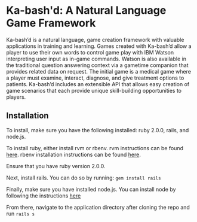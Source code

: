 # Ka-bash'd: A Natural Language Game Framework

Ka-bash’d is a natural language, game creation framework with valuable applications in training and learning. Games created with Ka-bash’d allow a player to use their own words to control game play with IBM Watson interpreting user input as in-game commands. Watson is also available in the traditional question answering context via a gametime companion that provides related data on request. The initial game is a medical game where a player must examine, interact, diagnose, and give treatment options to patients. Ka-bash’d includes an extensible API that allows easy creation of game scenarios that each provide unique skill-building opportunities to players.


## Installation

To install, make sure you have the following installed: ruby 2.0.0, rails, and node.js.

To install ruby, either install rvm or rbenv. rvm instructions can be found [here](https://rvm.io/rvm/install). rbenv installation instructions can be found [here](https://github.com/rbenv/rbenv).

Ensure that you have ruby version 2.0.0.

Next, install rails. You can do so by running: `gem install rails`

Finally, make sure you have installed node.js. You can install node by following the instructions [here](https://nodejs.org/en/)

From there, navigate to the application directory after cloning the repo and run `rails s`
